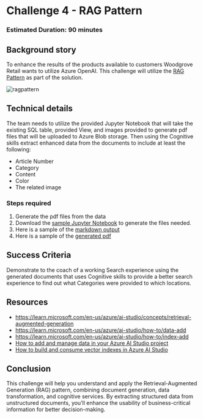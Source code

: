 # Challenge 4 - RAG Pattern

### Estimated Duration: 90 minutes

## Background story
To enhance the results of the products available to customers Woodgrove Retail wants to utilize Azure OpenAI. This challenge will utilize the [RAG Pattern](https://learn.microsoft.com/en-us/azure/search/retrieval-augmented-generation-overview) as part of the solution. 

 ![ragpattern](images/ragpattern.png)

## Technical details

The team needs to utilize the provided Jupyter Notebook that will take the existing SQL table, provided View, and images provided to generate pdf files that will be uploaded to Azure Blob storage. Then using the Cognitive skills extract enhanced data from the documents to include at least the following:
* Article Number
* Category
* Content
* Color
* The related image 

### Steps required

1. Generate the pdf files from the data
1. Download the [sample Jupyter Notebook](https://openhackguides.blob.core.windows.net/ai-openhack/generate-markdown.ipynb) to generate the files needed.
1. Here is a sample of the [markdown output ](https://openhackguides.blob.core.windows.net/ai-openhack/780012.0.md)
1. Here is a sample of the [generated pdf](https://openhackguides.blob.core.windows.net/ai-openhack/780012.0.pdf)


## Success Criteria
Demonstrate to the coach of a working Search experience using the generated documents that uses Cognitive skills to provide a better search experience to find out what Categories were provided to which locations.

## Resources

- https://learn.microsoft.com/en-us/azure/ai-studio/concepts/retrieval-augmented-generation
- https://learn.microsoft.com/en-us/azure/ai-studio/how-to/data-add
- https://learn.microsoft.com/en-us/azure/ai-studio/how-to/index-add
- [How to add and manage data in your Azure AI Studio project](https://learn.microsoft.com/en-us/azure/ai-studio/how-to/data-add)
- [How to build and consume vector indexes in Azure AI Studio](https://learn.microsoft.com/en-us/azure/ai-studio/how-to/index-add)

## Conclusion

This challenge will help you understand and apply the Retrieval-Augmented Generation (RAG) pattern, combining document generation, data transformation, and cognitive services. By extracting structured data from unstructured documents, you’ll enhance the usability of business-critical information for better decision-making.
